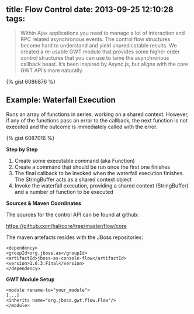 title: Flow Control
date: 2013-09-25 12:10:28
tags:
---

> Within Ajax applications you need to manage a lot of interaction and RPC related asynchronous events. The control flow structures become hard to understand and yield unpredicatable results.
> We created a re-usable GWT module that provides some higher order control structures that you can use to tame the asynchronous callback beast. It’s been inspired by Async.js, but aligns with the core GWT API’s more naturally.

<!-- more -->

{% gist 6086876 %}


## Example: Waterfall Execution

Runs an array of functions in series, working on a shared context. However, if any of the functions pass an error to the callback, the next function is not executed and the outcome is immediately called with the error.

{% gist 6087016 %}

**Step by Step**

1. Create some executable command (aka Function)
2. Create a command that should be run once the first one finishes
3. The final callback to be invoked when the waterfall execution finishes. The StringBuffer acts as a shared context object
4. Invoke the waterfall execution, providing a shared context (StringBuffer) and a number of function to be executed

**Sources & Maven Coordinates**

The sources for the control API can be found at github:

https://github.com/hal/core/tree/master/flow/core

The maven artefacts resides with the JBoss repositories:

```
<dependency>
<groupId>org.jboss.as</groupId>
<artifactId>jboss-as-console-flow</artifactId>
<version>1.6.3.Final</version>
</dependency>
```

**GWT Module Setup**

```
<module rename-to="your_module">
[...]
<inherits name="org.jboss.gwt.flow.Flow"/>
</module>
```
